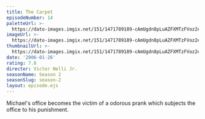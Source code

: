 ```yaml
---
title: The Carpet
episodeNumber: 14
paletteUrl: >-
  https://dato-images.imgix.net/151/1471789189-cAmUgdn8pLuAZFXMTzFVoz2ezRL.jpg?auto=enhance&ch=DPR%2CWidth&palette=json
imageUrl: >-
  https://dato-images.imgix.net/151/1471789189-cAmUgdn8pLuAZFXMTzFVoz2ezRL.jpg?auto=compress%2Cformat&ch=DPR%2CWidth&w=500
thumbnailUrl: >-
  https://dato-images.imgix.net/151/1471789189-cAmUgdn8pLuAZFXMTzFVoz2ezRL.jpg?auto=enhance&ch=DPR%2CWidth&fit=crop&fm=jpg&h=280&w=500
date: '2006-01-26'
rating: 7.8
director: Victor Nelli Jr.
seasonName: Season 2
seasonSlug: season-2
layout: episode.ejs
---
```


Michael's office becomes the victim of a odorous prank which subjects the office to his punishment.